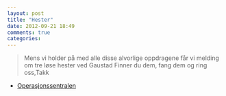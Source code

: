 ```yaml
---
layout: post
title: "Hester"
date: 2012-09-21 18:49
comments: true
categories: 
---
```

> Mens vi holder på med alle disse alvorlige oppdragene får vi melding om tre løse hester ved Gaustad Finner du dem, fang dem og ring oss,Takk
- [Operasjonssentralen](http://twitter.com/oslopolitiops/statuses/249324399566663680)
